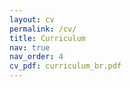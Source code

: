```yaml
---
layout: cv
permalink: /cv/
title: Curriculum
nav: true
nav_order: 4
cv_pdf: curriculum_br.pdf
---
```

